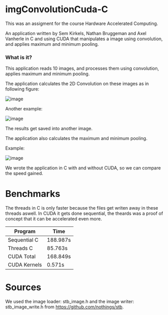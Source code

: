 # imgConvolutionCuda-C

This was an assigment for the course Hardware Accelerated Computing.

An application written by Sem Kirkels, Nathan Bruggeman and Axel Vanherle in C and using CUDA that manipulates a image using convolution, and applies maximum and minimum pooling.

### What is it?

This application reads 10 images, and processes them using convolution, applies maximum and minimum pooling.

The application calculates the 2D Convolution on these images as in following figure:

![image](https://user-images.githubusercontent.com/94362354/197715244-afcae750-128c-4dba-95d8-8c450b977727.png)

Another example:

![image](https://user-images.githubusercontent.com/94362354/197715440-bc4313c3-287a-4676-9046-a6f026218e16.png)


The results get saved into another image.

The application also calculates the maximum and minimum pooling.

Example:

![image](https://user-images.githubusercontent.com/94362354/197715748-c407534a-eb89-494a-a06e-f54e60475493.png)

We wrote the application in C with and without CUDA, so we can compare the speed gained.

# Benchmarks

The threads in C is only faster because the files get writen away in these threads aswell. In CUDA it gets done sequential, the theards was a proof of concept that it can be accelerated even more.

| Program      |  Time       | 
|--------------|-------------|
| Sequential C | 188.987s    |
| Threads C    | 85.763s     |
| CUDA Total   | 168.849s    |
| CUDA Kernels | 0.571s      |

# Sources

We used the image loader: stb_image.h and the image writer: stb_image_write.h from https://github.com/nothings/stb.
